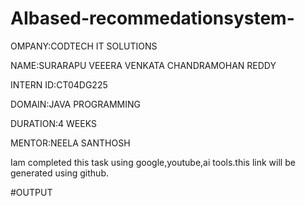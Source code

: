 # AIbased-recommedationsystem-

OMPANY:CODTECH IT SOLUTIONS

NAME:SURARAPU VEEERA VENKATA CHANDRAMOHAN REDDY

INTERN ID:CT04DG225

DOMAIN:JAVA PROGRAMMING

DURATION:4 WEEKS

MENTOR:NEELA SANTHOSH

Iam completed this task using google,youtube,ai tools.this link will be generated using github.

#OUTPUT

<!-- Uploading "Screenshot 2025-07-08 073851.png"... -->
